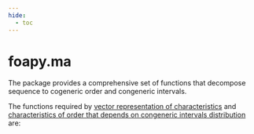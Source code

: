 ```yaml
---
hide:
  - toc
---
```

# foapy.ma

The package provides a comprehensive set of functions that decompose sequence to cogeneric order and congeneric intervals.

The functions required by [vector representation of characteristics](/references/characteristics/ma) and [characteristics of order that depends on congeneric intervals distribution](/references/characteristics) are:
